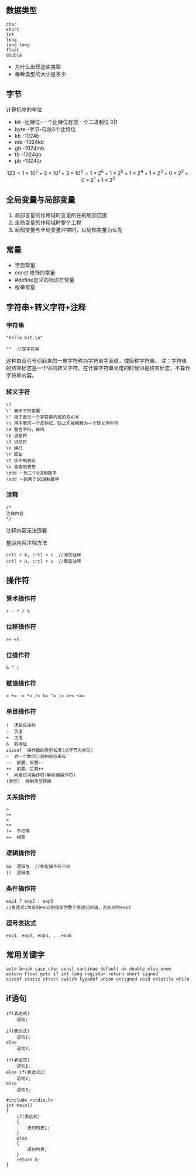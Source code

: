 ## 数据类型
```
char
short
int
long
long long
float
double
```
- 为什么出现这些类型
- 每种类型的大小是多少

## 字节
计算机中的单位
- bit -比特位-一个比特位存放一个二进制位 0|1
- byte -字节-存放8个比特位
- kb -1024b
- mb -1024kb
- gb -1024mb
- tb -1024gb
- pb -1024tb

$$
123 = 1\times10^2+2\times10^1+3\times10^0=1\times2^6+1\times2^5+1\times2^4+1\times2^3+0\times2^2+0\times2^1+1\times2^0
$$

## 全局变量与局部变量
1. 局部变量的作用域时变量所在的局部范围
2. 全局变量的作用域时整个工程
3. 局部变量与全局变量冲突时，以局部变量为优先

## 常量
- 字面常量
- const 修饰的常量
- #define定义的标识符常量
- 枚举常量

## 字符串+转义字符+注释
### 字符串

```
"hello bit.\n"
```
```
""  //空字符串
```
这种由双引号引起来的一串字符称为字符串字面值，或简称字符串。
注：字符串的结束标志是一个\0的转义字符。在计算字符串长度的时候\0是结束标志，不算作字符串内容。

### 转义字符
```
\? 
\' 表示字符常量'
\" 用于表示一个字符串内部的双引号
\\ 用于表示一个反斜杠，防止它被解释为一个转义序列符
\a 警告字符，蜂鸣
\b 退格符
\f 进纸符
\n 换行
\r 回车
\t 水平制表符
\v 垂直制表符
\ddd 一到三个8进制数字
\xdd 一到两个16进制数字
```
### 注释
```
/*
注释内容
*/
```
注释内容无法嵌套

整段内容注释方法
```
crtl + k, crtl + c  //添加注释
crtl + u, crtl + u  //删去注释
```

## 操作符

### 算术操作符
```
+ - * / %
```

### 位移操作符
```
>> <<
```

### 位操作符
```
& ^ |
```

### 赋值操作符
```
= += -= *= /= &= ^= |= >>= <<=
```

### 单目操作符
```
!  逻辑反操作
-  负值
+  正值
&  取地址
sizeof  操作数的类型长度(以字节为单位)
~  对一个数的二进制按位取反
--  前置、后置--
++  前置、后置++
*  间接访问操作符(解引用操作符)
(类型)  强制类型转换
```

### 关系操作符
```
>
>=
<
<=
!=  不相等
==  相等
```

### 逻辑操作符
```
&&  逻辑与  //和位操作符不同
||  逻辑或
```

### 条件操作符
```
exp1 ? exp2 : exp3
//表达式1为真则exp2的值即为整个表达式的值，否则则为exp3
```

### 逗号表达式
```
exp1, exp2, exp3, ...expN
```

## 常用关键字
```
auto break case char const continue default do double else enum 
extern float goto if int long register return short signed
sizeof static struct switch typedef union unsigned void volatile while
```

## if语句
```
if(表达式)
    语句;

if(表达式)
    语句1;
else
    语句2;

if(表达式)
    语句1;
else if(表达式2)
    语句2;
else 
    语句3;

#include <stdio.h>
int main()
{
    if(表达式)
    {
        语句列表1;
    }
    else
    {
        语句列表;
    }
    return 0;
}
```